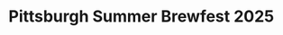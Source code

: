# Pittsburgh Summer Brewfest 2025

<script type="module" src="https://js.arcgis.com/embeddable-components/4.32/arcgis-embeddable-components.esm.js"></script><!-- Add custom element to <body> of your page --> <arcgis-embedded-map style="height:600px;width:700px;" item-id="44d0368042374123956b7805c209e86a" theme="light" portal-url="https://carnegiemellon.maps.arcgis.com" ></arcgis-embedded-map>
